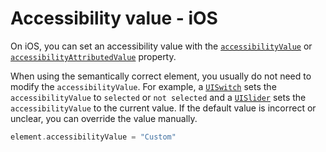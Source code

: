 # Accessibility value - iOS

On iOS, you can set an accessibility value with the [`accessibilityValue`](https://developer.apple.com/documentation/uikit/uiaccessibilityelement/1619583-accessibilityvalue) or [`accessibilityAttributedValue`](https://developer.apple.com/documentation/objectivec/nsobject/2866105-accessibilityattributedvalue/) property.

When using the semantically correct element, you usually do not need to modify the `accessibilityValue`. For example, a [`UISwitch`](https://developer.apple.com/documentation/uikit/uiswitch) sets the `accessibilityValue` to `selected` or `not selected` and a [`UISlider`](https://developer.apple.com/documentation/uikit/uislider) sets the `accessibilityValue` to the current value. If the default value is incorrect or unclear, you can override the value manually.

```swift
element.accessibilityValue = "Custom"
```
